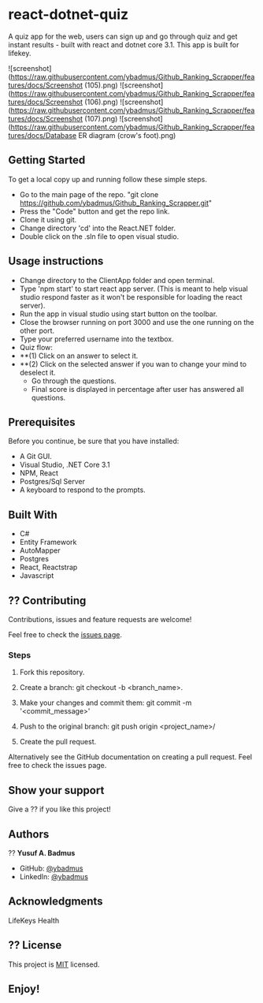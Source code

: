 # react-dotnet-quiz
A quiz app for the web, users can sign up and go through quiz and get instant results - built with react and dotnet core 3.1. This app is built for lifekey.

![screenshot](https://raw.githubusercontent.com/ybadmus/Github_Ranking_Scrapper/features/docs/Screenshot (105).png)
![screenshot](https://raw.githubusercontent.com/ybadmus/Github_Ranking_Scrapper/features/docs/Screenshot (106).png)
![screenshot](https://raw.githubusercontent.com/ybadmus/Github_Ranking_Scrapper/features/docs/Screenshot (107).png)
![screenshot](https://raw.githubusercontent.com/ybadmus/Github_Ranking_Scrapper/features/docs/Database ER diagram (crow's foot).png)

## Getting Started

To get a local copy up and running follow these simple steps.

- Go to the main page of the repo. "git clone https://github.com/ybadmus/Github_Ranking_Scrapper.git"
- Press the "Code" button and get the repo link.
- Clone it using git.
- Change directory 'cd' into the React.NET folder.
- Double click on the .sln file to open visual studio.

 
## Usage instructions

- Change directory to the ClientApp folder and open terminal.
- Type 'npm start' to start react app server. (This is meant to help visual studio respond faster as it won't be responsible for loading the react server).
- Run the app in visual studio using start button on the toolbar.
- Close the browser running on port 3000 and use the one running on the other port.
- Type your preferred username into the textbox.
- Quiz flow:
- **(1) Click on an answer to select it.
- **(2) Click on the selected answer if you wan to change your mind to deselect it.
    - Go through the questions.
    - Final score is displayed in percentage after user has answered all questions.


## Prerequisites

Before you continue, be sure that you have installed:

- A Git GUI.
- Visual Studio, .NET Core 3.1
- NPM, React
- Postgres/Sql Server
- A keyboard to respond to the prompts.

## Built With

- C#
- Entity Framework
- AutoMapper
- Postgres
- React, Reactstrap
- Javascript

## ?? Contributing

Contributions, issues and feature requests are welcome!

Feel free to check the [issues page](https://github.com/ybadmus/react-dotnet-quiz/issues).

### Steps

1. Fork this repository.

2. Create a branch: git checkout -b <branch_name>.

3. Make your changes and commit them: git commit -m '<commit_message>'

4. Push to the original branch: git push origin <project_name>/

5. Create the pull request.

Alternatively see the GitHub documentation on creating a pull request. Feel free to check the issues page.

## Show your support

Give a ?? if you like this project!

## Authors

?? **Yusuf A. Badmus**

- GitHub: [@ybadmus](https://github.com/ybadmus)
- LinkedIn: [@ybadmus](https://www.linkedin.com/in/ybadmus/)

## Acknowledgments

LifeKeys Health

## ?? License

<p>This project is <a href="LICENSE">MIT</a> licensed.</p>

## Enjoy!
